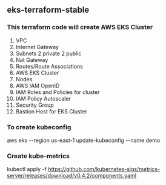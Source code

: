 ## eks-terraform-stable

### This terraform code will create AWS EKS Cluster
1. VPC
2. Internet Gateway 
3. Subnets 2 private 2 public
4. Nat Gateway
5. Routes/Route Associations 
6. AWS EKS Cluster
7. Nodes
8. AWS IAM OpenID
9. IAM Roles and  Policies for cluster
10. IAM Policy Autoscaler 
11. Security Group
12. Bastion Host for EKS Cluster

### To create kubeconfig


aws eks --region us-east-1 update-kubeconfig --name demo

 ### Create kube-metrics 
 
 kubectl apply -f https://github.com/kubernetes-sigs/metrics-server/releases/download/v0.4.2/components.yaml


